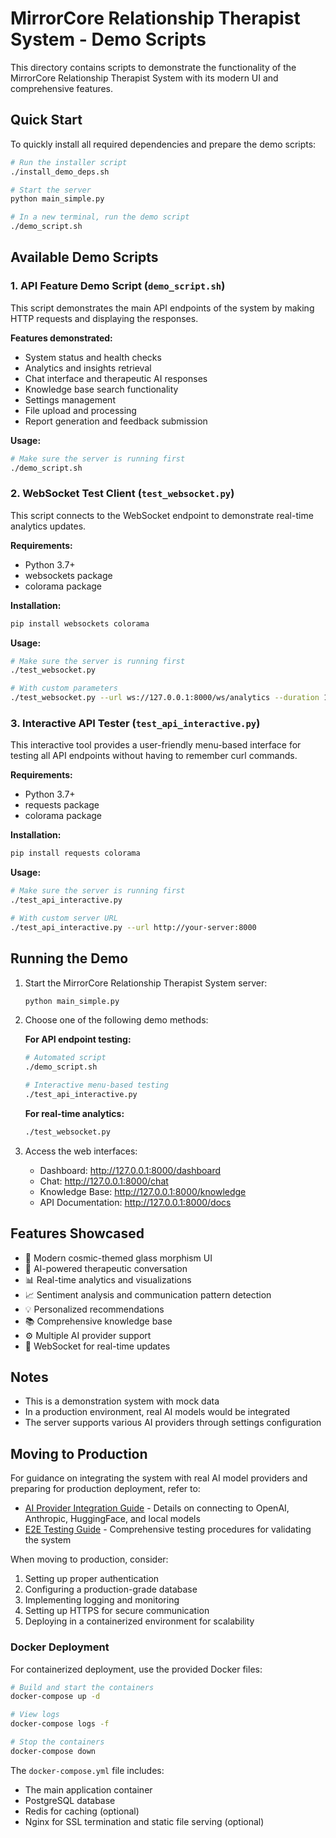 # MirrorCore Relationship Therapist System - Demo Scripts

This directory contains scripts to demonstrate the functionality of the MirrorCore Relationship Therapist System with its modern UI and comprehensive features.

## Quick Start

To quickly install all required dependencies and prepare the demo scripts:

```bash
# Run the installer script
./install_demo_deps.sh

# Start the server
python main_simple.py

# In a new terminal, run the demo script
./demo_script.sh
```

## Available Demo Scripts

### 1. API Feature Demo Script (`demo_script.sh`)

This script demonstrates the main API endpoints of the system by making HTTP requests and displaying the responses.

**Features demonstrated:**

- System status and health checks
- Analytics and insights retrieval
- Chat interface and therapeutic AI responses
- Knowledge base search functionality
- Settings management
- File upload and processing
- Report generation and feedback submission

**Usage:**

```bash
# Make sure the server is running first
./demo_script.sh
```

### 2. WebSocket Test Client (`test_websocket.py`)

This script connects to the WebSocket endpoint to demonstrate real-time analytics updates.

**Requirements:**

- Python 3.7+
- websockets package
- colorama package

**Installation:**

```bash
pip install websockets colorama
```

**Usage:**

```bash
# Make sure the server is running first
./test_websocket.py

# With custom parameters
./test_websocket.py --url ws://127.0.0.1:8000/ws/analytics --duration 120
```

### 3. Interactive API Tester (`test_api_interactive.py`)

This interactive tool provides a user-friendly menu-based interface for testing all API endpoints without having to remember curl commands.

**Requirements:**

- Python 3.7+
- requests package
- colorama package

**Installation:**

```bash
pip install requests colorama
```

**Usage:**

```bash
# Make sure the server is running first
./test_api_interactive.py

# With custom server URL
./test_api_interactive.py --url http://your-server:8000
```

## Running the Demo

1. Start the MirrorCore Relationship Therapist System server:

   ```bash
   python main_simple.py
   ```

2. Choose one of the following demo methods:

   **For API endpoint testing:**

   ```bash
   # Automated script
   ./demo_script.sh
   
   # Interactive menu-based testing
   ./test_api_interactive.py
   ```

   **For real-time analytics:**

   ```bash
   ./test_websocket.py
   ```

3. Access the web interfaces:
   - Dashboard: <http://127.0.0.1:8000/dashboard>
   - Chat: <http://127.0.0.1:8000/chat>
   - Knowledge Base: <http://127.0.0.1:8000/knowledge>
   - API Documentation: <http://127.0.0.1:8000/docs>

## Features Showcased

- 🎨 Modern cosmic-themed glass morphism UI
- 🧠 AI-powered therapeutic conversation
- 📊 Real-time analytics and visualizations
- 📈 Sentiment analysis and communication pattern detection
- 💡 Personalized recommendations
- 📚 Comprehensive knowledge base
- ⚙️ Multiple AI provider support
- 🔄 WebSocket for real-time updates

## Notes

- This is a demonstration system with mock data
- In a production environment, real AI models would be integrated
- The server supports various AI providers through settings configuration

## Moving to Production

For guidance on integrating the system with real AI model providers and preparing for production deployment, refer to:

- [AI Provider Integration Guide](AI_PROVIDER_INTEGRATION.md) - Details on connecting to OpenAI, Anthropic, HuggingFace, and local models
- [E2E Testing Guide](E2E_TESTING_GUIDE.md) - Comprehensive testing procedures for validating the system

When moving to production, consider:

1. Setting up proper authentication
2. Configuring a production-grade database
3. Implementing logging and monitoring
4. Setting up HTTPS for secure communication
5. Deploying in a containerized environment for scalability

### Docker Deployment

For containerized deployment, use the provided Docker files:

```bash
# Build and start the containers
docker-compose up -d

# View logs
docker-compose logs -f

# Stop the containers
docker-compose down
```

The `docker-compose.yml` file includes:

- The main application container
- PostgreSQL database
- Redis for caching (optional)
- Nginx for SSL termination and static file serving (optional)
